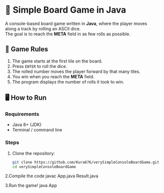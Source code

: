 # 🎲 Simple Board Game in Java

A console-based board game written in **Java**, where the player moves along a track by rolling an ASCII dice.  
The goal is to reach the **META** field in as few rolls as possible.

## 📜 Game Rules
1. The game starts at the first tile on the board.
2. Press `ENTER` to roll the dice.
3. The rolled number moves the player forward by that many tiles.
4. You win when you reach the **META** field.
5. The program displays the number of rolls it took to win.

## 🖥️ How to Run

### Requirements
- Java 8+ (JDK)
- Terminal / command line

### Steps
1. Clone the repository:
   ```bash
   git clone https://github.com/Kura676/verySimpleConsoleBoardGame.git
   cd verySimpleConsoleBoardGame
   
2.Compile the code
  javac App.java Result.java
  
3.Run the game!
  java App
